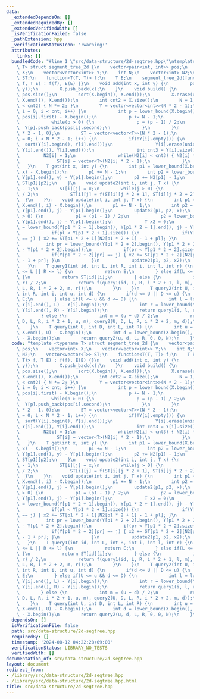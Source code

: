 ```yaml
---
data:
  _extendedDependsOn: []
  _extendedRequiredBy: []
  _extendedVerifiedWith: []
  _isVerificationFailed: false
  _pathExtension: hpp
  _verificationStatusIcon: ':warning:'
  attributes:
    links: []
  bundledCode: "#line 1 \"src/data-structure/2d-segtree.hpp\"\ntemplate <typename\
    \ T> struct segment_tree_2d {\n    vector<pair<int, int>> pos;\n    vector<int>\
    \ X;\n    vector<vector<int>> Y;\n    int N;\n    vector<int> N2;\n    vector<vector<T>>\
    \ ST;\n    function<T(T, T)> f;\n    T E;\n    segment_tree_2d(function<T(T, T)>\
    \ f, T E) : f(f), E(E) {}\n    void add(int x, int y) {\n        pos.push_back(make_pair(x,\
    \ y));\n        X.push_back(x);\n    }\n    void build() {\n        int cnt =\
    \ pos.size();\n        sort(X.begin(), X.end());\n        X.erase(unique(X.begin(),\
    \ X.end()), X.end());\n        int cnt2 = X.size();\n        N = 1;\n        while(N\
    \ < cnt2) { N *= 2; }\n        Y = vector<vector<int>>(N * 2 - 1);\n        for(int\
    \ i = 0; i < cnt; i++) {\n            int p = lower_bound(X.begin(), X.end(),\
    \ pos[i].first) - X.begin();\n            p += N - 1;\n            Y[p].push_back(pos[i].second);\n\
    \            while(p > 0) {\n                p = (p - 1) / 2;\n              \
    \  Y[p].push_back(pos[i].second);\n            }\n        }\n        N2 = vector<int>(N\
    \ * 2 - 1, 0);\n        ST = vector<vector<T>>(N * 2 - 1);\n        for(int i\
    \ = 0; i < N * 2 - 1; i++) {\n            if(!Y[i].empty()) {\n              \
    \  sort(Y[i].begin(), Y[i].end());\n                Y[i].erase(unique(Y[i].begin(),\
    \ Y[i].end()), Y[i].end());\n                int cnt3 = Y[i].size();\n       \
    \         N2[i] = 1;\n                while(N2[i] < cnt3) { N2[i] *= 2; }\n  \
    \              ST[i] = vector<T>(N2[i] * 2 - 1);\n            }\n        }\n \
    \   }\n    T get(int x, int y) {\n        int p1 = lower_bound(X.begin(), X.end(),\
    \ x) - X.begin();\n        p1 += N - 1;\n        int p2 = lower_bound(Y[p1].begin(),\
    \ Y[p1].end(), y) - Y[p1].begin();\n        p2 += N2[p1] - 1;\n        return\
    \ ST[p1][p2];\n    }\n    void update2(int i, int j, T x) {\n        j += N2[i]\
    \ - 1;\n        ST[i][j] = x;\n        while(j > 0) {\n            j = (j - 1)\
    \ / 2;\n            ST[i][j] = f(ST[i][j * 2 + 1], ST[i][j * 2 + 2]);\n      \
    \  }\n    }\n    void update(int i, int j, T x) {\n        int p1 = lower_bound(X.begin(),\
    \ X.end(), i) - X.begin();\n        p1 += N - 1;\n        int p2 = lower_bound(Y[p1].begin(),\
    \ Y[p1].end(), j) - Y[p1].begin();\n        update2(p1, p2, x);\n        while(p1\
    \ > 0) {\n            p1 = (p1 - 1) / 2;\n            p2 = lower_bound(Y[p1].begin(),\
    \ Y[p1].end(), j) - Y[p1].begin();\n            T x2 = 0;\n            int pl\
    \ = lower_bound(Y[p1 * 2 + 1].begin(), Y[p1 * 2 + 1].end(), j) - Y[p1 * 2 + 1].begin();\n\
    \            if(pl < Y[p1 * 2 + 1].size()) {\n                if(Y[p1 * 2 + 1][pl]\
    \ == j) { x2 += ST[p1 * 2 + 1][N2[p1 * 2 + 1] - 1 + pl]; }\n            }\n  \
    \          int pr = lower_bound(Y[p1 * 2 + 2].begin(), Y[p1 * 2 + 2].end(), j)\
    \ - Y[p1 * 2 + 2].begin();\n            if(pr < Y[p1 * 2 + 2].size()) {\n    \
    \            if(Y[p1 * 2 + 2][pr] == j) { x2 += ST[p1 * 2 + 2][N2[p1 * 2 + 2]\
    \ - 1 + pr]; }\n            }\n            update2(p1, p2, x2);\n        }\n \
    \   }\n    T query1(int id, int L, int R, int i, int l, int r) {\n        if(r\
    \ <= L || R <= l) {\n            return E;\n        } else if(L <= l && r <= R)\
    \ {\n            return ST[id][i];\n        } else {\n            int m = (l +\
    \ r) / 2;\n            return f(query1(id, L, R, i * 2 + 1, l, m), query1(id,\
    \ L, R, i * 2 + 2, m, r));\n        }\n    }\n    T query2(int U, int D, int L,\
    \ int R, int i, int u, int d) {\n        if(d <= U || D <= u) {\n            return\
    \ E;\n        } else if(U <= u && d <= D) {\n            int l = lower_bound(Y[i].begin(),\
    \ Y[i].end(), L) - Y[i].begin();\n            int r = lower_bound(Y[i].begin(),\
    \ Y[i].end(), R) - Y[i].begin();\n            return query1(i, l, r, 0, 0, N2[i]);\n\
    \        } else {\n            int m = (u + d) / 2;\n            return f(query2(U,\
    \ D, L, R, i * 2 + 1, u, m), query2(U, D, L, R, i * 2 + 2, m, d));\n        }\n\
    \    }\n    T query(int U, int D, int L, int R) {\n        int u = lower_bound(X.begin(),\
    \ X.end(), U) - X.begin();\n        int d = lower_bound(X.begin(), X.end(), D)\
    \ - X.begin();\n        return query2(u, d, L, R, 0, 0, N);\n    }\n};\n"
  code: "template <typename T> struct segment_tree_2d {\n    vector<pair<int, int>>\
    \ pos;\n    vector<int> X;\n    vector<vector<int>> Y;\n    int N;\n    vector<int>\
    \ N2;\n    vector<vector<T>> ST;\n    function<T(T, T)> f;\n    T E;\n    segment_tree_2d(function<T(T,\
    \ T)> f, T E) : f(f), E(E) {}\n    void add(int x, int y) {\n        pos.push_back(make_pair(x,\
    \ y));\n        X.push_back(x);\n    }\n    void build() {\n        int cnt =\
    \ pos.size();\n        sort(X.begin(), X.end());\n        X.erase(unique(X.begin(),\
    \ X.end()), X.end());\n        int cnt2 = X.size();\n        N = 1;\n        while(N\
    \ < cnt2) { N *= 2; }\n        Y = vector<vector<int>>(N * 2 - 1);\n        for(int\
    \ i = 0; i < cnt; i++) {\n            int p = lower_bound(X.begin(), X.end(),\
    \ pos[i].first) - X.begin();\n            p += N - 1;\n            Y[p].push_back(pos[i].second);\n\
    \            while(p > 0) {\n                p = (p - 1) / 2;\n              \
    \  Y[p].push_back(pos[i].second);\n            }\n        }\n        N2 = vector<int>(N\
    \ * 2 - 1, 0);\n        ST = vector<vector<T>>(N * 2 - 1);\n        for(int i\
    \ = 0; i < N * 2 - 1; i++) {\n            if(!Y[i].empty()) {\n              \
    \  sort(Y[i].begin(), Y[i].end());\n                Y[i].erase(unique(Y[i].begin(),\
    \ Y[i].end()), Y[i].end());\n                int cnt3 = Y[i].size();\n       \
    \         N2[i] = 1;\n                while(N2[i] < cnt3) { N2[i] *= 2; }\n  \
    \              ST[i] = vector<T>(N2[i] * 2 - 1);\n            }\n        }\n \
    \   }\n    T get(int x, int y) {\n        int p1 = lower_bound(X.begin(), X.end(),\
    \ x) - X.begin();\n        p1 += N - 1;\n        int p2 = lower_bound(Y[p1].begin(),\
    \ Y[p1].end(), y) - Y[p1].begin();\n        p2 += N2[p1] - 1;\n        return\
    \ ST[p1][p2];\n    }\n    void update2(int i, int j, T x) {\n        j += N2[i]\
    \ - 1;\n        ST[i][j] = x;\n        while(j > 0) {\n            j = (j - 1)\
    \ / 2;\n            ST[i][j] = f(ST[i][j * 2 + 1], ST[i][j * 2 + 2]);\n      \
    \  }\n    }\n    void update(int i, int j, T x) {\n        int p1 = lower_bound(X.begin(),\
    \ X.end(), i) - X.begin();\n        p1 += N - 1;\n        int p2 = lower_bound(Y[p1].begin(),\
    \ Y[p1].end(), j) - Y[p1].begin();\n        update2(p1, p2, x);\n        while(p1\
    \ > 0) {\n            p1 = (p1 - 1) / 2;\n            p2 = lower_bound(Y[p1].begin(),\
    \ Y[p1].end(), j) - Y[p1].begin();\n            T x2 = 0;\n            int pl\
    \ = lower_bound(Y[p1 * 2 + 1].begin(), Y[p1 * 2 + 1].end(), j) - Y[p1 * 2 + 1].begin();\n\
    \            if(pl < Y[p1 * 2 + 1].size()) {\n                if(Y[p1 * 2 + 1][pl]\
    \ == j) { x2 += ST[p1 * 2 + 1][N2[p1 * 2 + 1] - 1 + pl]; }\n            }\n  \
    \          int pr = lower_bound(Y[p1 * 2 + 2].begin(), Y[p1 * 2 + 2].end(), j)\
    \ - Y[p1 * 2 + 2].begin();\n            if(pr < Y[p1 * 2 + 2].size()) {\n    \
    \            if(Y[p1 * 2 + 2][pr] == j) { x2 += ST[p1 * 2 + 2][N2[p1 * 2 + 2]\
    \ - 1 + pr]; }\n            }\n            update2(p1, p2, x2);\n        }\n \
    \   }\n    T query1(int id, int L, int R, int i, int l, int r) {\n        if(r\
    \ <= L || R <= l) {\n            return E;\n        } else if(L <= l && r <= R)\
    \ {\n            return ST[id][i];\n        } else {\n            int m = (l +\
    \ r) / 2;\n            return f(query1(id, L, R, i * 2 + 1, l, m), query1(id,\
    \ L, R, i * 2 + 2, m, r));\n        }\n    }\n    T query2(int U, int D, int L,\
    \ int R, int i, int u, int d) {\n        if(d <= U || D <= u) {\n            return\
    \ E;\n        } else if(U <= u && d <= D) {\n            int l = lower_bound(Y[i].begin(),\
    \ Y[i].end(), L) - Y[i].begin();\n            int r = lower_bound(Y[i].begin(),\
    \ Y[i].end(), R) - Y[i].begin();\n            return query1(i, l, r, 0, 0, N2[i]);\n\
    \        } else {\n            int m = (u + d) / 2;\n            return f(query2(U,\
    \ D, L, R, i * 2 + 1, u, m), query2(U, D, L, R, i * 2 + 2, m, d));\n        }\n\
    \    }\n    T query(int U, int D, int L, int R) {\n        int u = lower_bound(X.begin(),\
    \ X.end(), U) - X.begin();\n        int d = lower_bound(X.begin(), X.end(), D)\
    \ - X.begin();\n        return query2(u, d, L, R, 0, 0, N);\n    }\n};\n"
  dependsOn: []
  isVerificationFile: false
  path: src/data-structure/2d-segtree.hpp
  requiredBy: []
  timestamp: '2024-08-12 04:22:28+09:00'
  verificationStatus: LIBRARY_NO_TESTS
  verifiedWith: []
documentation_of: src/data-structure/2d-segtree.hpp
layout: document
redirect_from:
- /library/src/data-structure/2d-segtree.hpp
- /library/src/data-structure/2d-segtree.hpp.html
title: src/data-structure/2d-segtree.hpp
---
```

